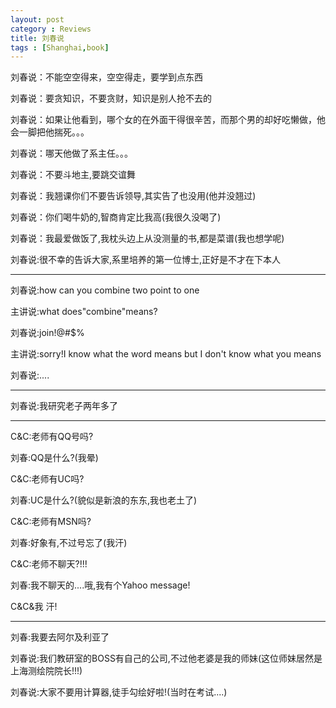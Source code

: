 ```yaml
---
layout: post
category : Reviews
title: 刘春说
tags : [Shanghai,book]
---
```



刘春说：不能空空得来，空空得走，要学到点东西

刘春说：要贪知识，不要贪财，知识是别人抢不去的

刘春说：如果让他看到，哪个女的在外面干得很辛苦，而那个男的却好吃懒做，他会一脚把他揣死。。。

刘春说：哪天他做了系主任。。。

刘春说：不要斗地主,要跳交谊舞

刘春说：我翘课你们不要告诉领导,其实告了也没用(他并没翘过)

刘春说：你们喝牛奶的,智商肯定比我高(我很久没喝了)

刘春说：我最爱做饭了,我枕头边上从没测量的书,都是菜谱(我也想学呢)

刘春说:很不幸的告诉大家,系里培养的第一位博士,正好是不才在下本人

---

刘春说:how can you combine two point to one

主讲说:what does"combine"means?

刘春说:join!@#$%

主讲说:sorry!I know what the word means but I don't 
know what you means

刘春说:....

---

刘春说:我研究老子两年多了

---
C&C:老师有QQ号吗?

刘春:QQ是什么?(我晕)

C&C:老师有UC吗?

刘春:UC是什么?(貌似是新浪的东东,我也老土了)

C&C:老师有MSN吗?

刘春:好象有,不过号忘了(我汗)

C&C:老师不聊天?!!!

刘春:我不聊天的....哦,我有个Yahoo message!

C&C&我 汗!

---

刘春:我要去阿尔及利亚了

刘春说:我们教研室的BOSS有自己的公司,不过他老婆是我的师妹(这位师妹居然是上海测绘院院长!!!)

刘春说:大家不要用计算器,徒手勾绘好啦!(当时在考试....)

